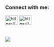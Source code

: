 

<h3 align="left">Connect with me:</h3>
<p align="left">
<a href="https://linkedin.com/in/gabriel-castro-5034941b9/" target="blank"><img align="center" src="https://raw.githubusercontent.com/rahuldkjain/github-profile-readme-generator/master/src/images/icons/Social/linked-in-alt.svg" alt="https://www.linkedin.com/in/gabriel-castro-5034941b9/" height="30" width="40" /></a>
<a href="https://stackoverflow.com/users/14436046/gabriel-jos%c3%a9-lemache-de-castro" target="blank"><img align="center" src="https://raw.githubusercontent.com/rahuldkjain/github-profile-readme-generator/master/src/images/icons/Social/stack-overflow.svg" alt="https://stackoverflow.com/users/14436046/gabriel-jos%c3%a9-lemache-de-castro" height="30" width="40" /></a>
</p>
<h1></h1>
<img align="center" src="https://github-readme-stats.vercel.app/api/top-langs/?username=lemachegabriel&layout=compact&theme=buefy&hide_border=true" /></a>
